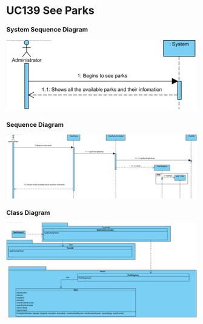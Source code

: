 # **UC139 See Parks**

### System Sequence Diagram

![UC139-SSD.png](UC139-SSD.png)

### Sequence Diagram

![UC139-SD.png](UC139-SD.png)

### Class Diagram

![UC139-CD.png](UC139-CD.png)